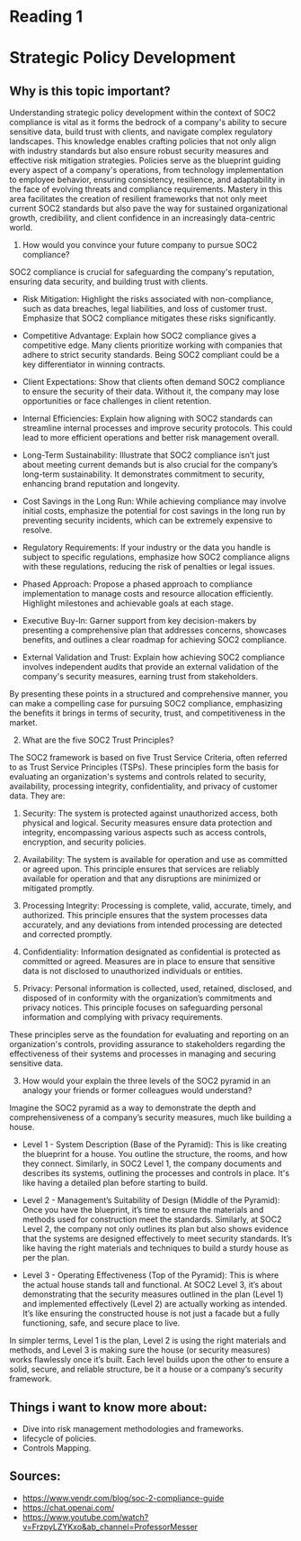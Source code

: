 # Reading 1

# Strategic Policy Development

## Why is this topic important?

Understanding strategic policy development within the context of SOC2 compliance is vital as it forms the bedrock of a company's ability to secure sensitive data, build trust with clients, and navigate complex regulatory landscapes. This knowledge enables crafting policies that not only align with industry standards but also ensure robust security measures and effective risk mitigation strategies. Policies serve as the blueprint guiding every aspect of a company's operations, from technology implementation to employee behavior, ensuring consistency, resilience, and adaptability in the face of evolving threats and compliance requirements. Mastery in this area facilitates the creation of resilient frameworks that not only meet current SOC2 standards but also pave the way for sustained organizational growth, credibility, and client confidence in an increasingly data-centric world.

1. How would you convince your future company to pursue SOC2 compliance?


SOC2 compliance is crucial for safeguarding the company's reputation, ensuring data security, and building trust with clients. 

-  Risk Mitigation: Highlight the risks associated with non-compliance, such as data breaches, legal liabilities, and loss of customer trust. Emphasize that SOC2 compliance mitigates these risks significantly.

- Competitive Advantage: Explain how SOC2 compliance gives a competitive edge. Many clients prioritize working with companies that adhere to strict security standards. Being SOC2 compliant could be a key differentiator in winning contracts.

- Client Expectations: Show that clients often demand SOC2 compliance to ensure the security of their data. Without it, the company may lose opportunities or face challenges in client retention.

- Internal Efficiencies: Explain how aligning with SOC2 standards can streamline internal processes and improve security protocols. This could lead to more efficient operations and better risk management overall.

- Long-Term Sustainability: Illustrate that SOC2 compliance isn’t just about meeting current demands but is also crucial for the company’s long-term sustainability. It demonstrates commitment to security, enhancing brand reputation and longevity.

- Cost Savings in the Long Run: While achieving compliance may involve initial costs, emphasize the potential for cost savings in the long run by preventing security incidents, which can be extremely expensive to resolve.

- Regulatory Requirements: If your industry or the data you handle is subject to specific regulations, emphasize how SOC2 compliance aligns with these regulations, reducing the risk of penalties or legal issues.

- Phased Approach: Propose a phased approach to compliance implementation to manage costs and resource allocation efficiently. Highlight milestones and achievable goals at each stage.

- Executive Buy-In: Garner support from key decision-makers by presenting a comprehensive plan that addresses concerns, showcases benefits, and outlines a clear roadmap for achieving SOC2 compliance.

- External Validation and Trust: Explain how achieving SOC2 compliance involves independent audits that provide an external validation of the company's security measures, earning trust from stakeholders.

By presenting these points in a structured and comprehensive manner, you can make a compelling case for pursuing SOC2 compliance, emphasizing the benefits it brings in terms of security, trust, and competitiveness in the market.

2. What are the five SOC2 Trust Principles?

The SOC2 framework is based on five Trust Service Criteria, often referred to as Trust Service Principles (TSPs). These principles form the basis for evaluating an organization's systems and controls related to security, availability, processing integrity, confidentiality, and privacy of customer data. They are:

1. Security: The system is protected against unauthorized access, both physical and logical. Security measures ensure data protection and integrity, encompassing various aspects such as access controls, encryption, and security policies.

2. Availability: The system is available for operation and use as committed or agreed upon. This principle ensures that services are reliably available for operation and that any disruptions are minimized or mitigated promptly.

3. Processing Integrity: Processing is complete, valid, accurate, timely, and authorized. This principle ensures that the system processes data accurately, and any deviations from intended processing are detected and corrected promptly.

4. Confidentiality: Information designated as confidential is protected as committed or agreed. Measures are in place to ensure that sensitive data is not disclosed to unauthorized individuals or entities.

5. Privacy: Personal information is collected, used, retained, disclosed, and disposed of in conformity with the organization’s commitments and privacy notices. This principle focuses on safeguarding personal information and complying with privacy requirements.

These principles serve as the foundation for evaluating and reporting on an organization's controls, providing assurance to stakeholders regarding the effectiveness of their systems and processes in managing and securing sensitive data.

3. How would your explain the three levels of the SOC2 pyramid in an analogy your friends or former colleagues would understand?

Imagine the SOC2 pyramid as a way to demonstrate the depth and comprehensiveness of a company’s security measures, much like building a house.

- Level 1 - System Description (Base of the Pyramid): This is like creating the blueprint for a house. You outline the structure, the rooms, and how they connect. Similarly, in SOC2 Level 1, the company documents and describes its systems, outlining the processes and controls in place. It's like having a detailed plan before starting to build.

- Level 2 - Management’s Suitability of Design (Middle of the Pyramid): Once you have the blueprint, it’s time to ensure the materials and methods used for construction meet the standards. Similarly, at SOC2 Level 2, the company not only outlines its plan but also shows evidence that the systems are designed effectively to meet security standards. It’s like having the right materials and techniques to build a sturdy house as per the plan.

- Level 3 - Operating Effectiveness (Top of the Pyramid): This is where the actual house stands tall and functional. At SOC2 Level 3, it’s about demonstrating that the security measures outlined in the plan (Level 1) and implemented effectively (Level 2) are actually working as intended. It’s like ensuring the constructed house is not just a facade but a fully functioning, safe, and secure place to live.

In simpler terms, Level 1 is the plan, Level 2 is using the right materials and methods, and Level 3 is making sure the house (or security measures) works flawlessly once it’s built. Each level builds upon the other to ensure a solid, secure, and reliable structure, be it a house or a company’s security framework.

## Things i want to know more about:
- Dive into risk management methodologies and frameworks.
- lifecycle of policies.
- Controls Mapping. 

## Sources:
- https://www.vendr.com/blog/soc-2-compliance-guide
- https://chat.openai.com/
- https://www.youtube.com/watch?v=FrzpyLZYKxo&ab_channel=ProfessorMesser
